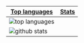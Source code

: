 |[Top languages](https://github.com/MEGAMINDMK/github-readme-stats#top-languages-card)|[Stats](https://github.com/MEGAMINDMK/github-readme-stats#github-stats-card)|
|-|-|
|![top languages](https://github-readme-stats.vercel.app/api/top-langs/?username=MEGAMINDMK&layout=compact&langs_count=6)|
|![github stats](https://github-readme-stats.vercel.app/api?username=MEGAMINDMK&count_private=true&show_icons=true&hide=issues)|

